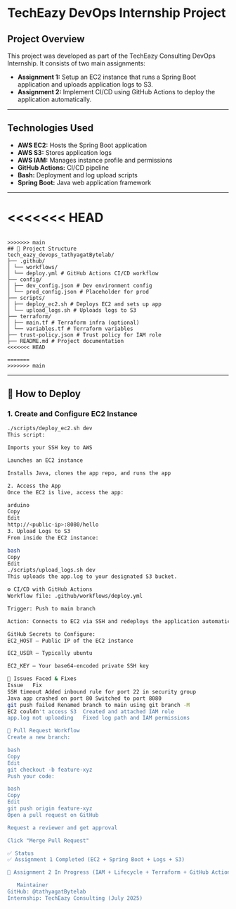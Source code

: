 # TechEazy DevOps Internship Project

## Project Overview

This project was developed as part of the TechEazy Consulting DevOps Internship. It consists of two main assignments:

- **Assignment 1:** Setup an EC2 instance that runs a Spring Boot application and uploads application logs to S3.
- **Assignment 2:** Implement CI/CD using GitHub Actions to deploy the application automatically.

---

## Technologies Used

- **AWS EC2:** Hosts the Spring Boot application  
- **AWS S3:** Stores application logs  
- **AWS IAM:** Manages instance profile and permissions  
- **GitHub Actions:** CI/CD pipeline  
- **Bash:** Deployment and log upload scripts  
- **Spring Boot:** Java web application framework  

---

<<<<<<< HEAD
=======
```

>>>>>>> main
## 📁 Project Structure
tech_eazy_devops_tathyagatBytelab/
├── .github/
│ └── workflows/
│ └── deploy.yml # GitHub Actions CI/CD workflow
├── config/
│ ├── dev_config.json # Dev environment config
│ └── prod_config.json # Placeholder for prod
├── scripts/
│ ├── deploy_ec2.sh # Deploys EC2 and sets up app
│ └── upload_logs.sh # Uploads logs to S3
├── terraform/
│ ├── main.tf # Terraform infra (optional)
│ └── variables.tf # Terraform variables
├── trust-policy.json # Trust policy for IAM role
├── README.md # Project documentation
<<<<<<< HEAD

=======
>>>>>>> main

 ``` 
 
---

## 🚀 How to Deploy

### 1. Create and Configure EC2 Instance

```bash
./scripts/deploy_ec2.sh dev
This script:

Imports your SSH key to AWS

Launches an EC2 instance

Installs Java, clones the app repo, and runs the app

2. Access the App
Once the EC2 is live, access the app:

arduino
Copy
Edit
http://<public-ip>:8080/hello
3. Upload Logs to S3
From inside the EC2 instance:

bash
Copy
Edit
./scripts/upload_logs.sh dev
This uploads the app.log to your designated S3 bucket.

⚙️ CI/CD with GitHub Actions
Workflow file: .github/workflows/deploy.yml

Trigger: Push to main branch

Action: Connects to EC2 via SSH and redeploys the application automatically

GitHub Secrets to Configure:
EC2_HOST – Public IP of the EC2 instance

EC2_USER – Typically ubuntu

EC2_KEY – Your base64-encoded private SSH key

🐞 Issues Faced & Fixes
Issue	Fix
SSH timeout	Added inbound rule for port 22 in security group
Java app crashed on port 80	Switched to port 8080
git push failed	Renamed branch to main using git branch -M
EC2 couldn't access S3	Created and attached IAM role
app.log not uploading	Fixed log path and IAM permissions

🔄 Pull Request Workflow
Create a new branch:

bash
Copy
Edit
git checkout -b feature-xyz
Push your code:

bash
Copy
Edit
git push origin feature-xyz
Open a pull request on GitHub

Request a reviewer and get approval

Click "Merge Pull Request"

✅ Status
✅ Assignment 1 Completed (EC2 + Spring Boot + Logs + S3)

🔄 Assignment 2 In Progress (IAM + Lifecycle + Terraform + GitHub Actions)

   Maintainer
GitHub: @tathyagatBytelab
Internship: TechEazy Consulting (July 2025)


